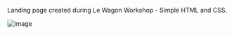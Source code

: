 
Landing page created during Le Wagon Workshop - Simple HTML and CSS.

![image](https://user-images.githubusercontent.com/65254818/117199825-0a6ad900-adc1-11eb-8890-f138c7413182.png)
